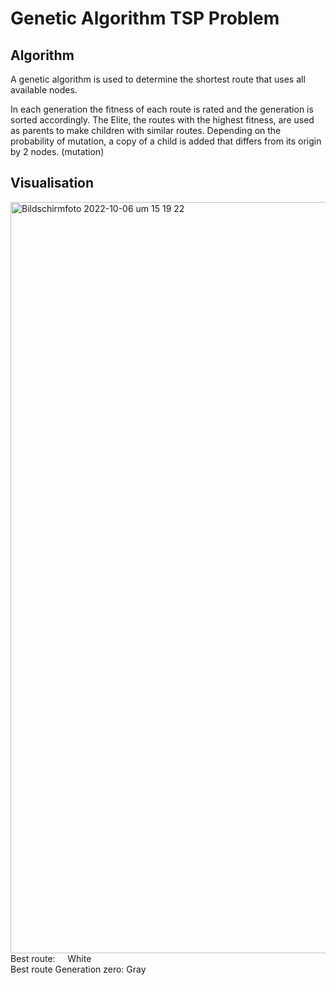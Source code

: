 # Genetic Algorithm TSP Problem

## Algorithm
A genetic algorithm is used to determine the shortest route that uses all available nodes.

In each generation the fitness of each route is rated and the generation is sorted accordingly.
The Elite, the routes with the highest fitness, are used as parents to make children with similar routes.
Depending on the probability of mutation, a copy of a child is added that differs from its origin by 2 nodes. (mutation)

## Visualisation
<img width="1202" alt="Bildschirmfoto 2022-10-06 um 15 19 22" src="https://user-images.githubusercontent.com/62705365/194323417-4f3f798b-f473-499b-b39b-207377430d90.png">
Best route: &nbsp; &nbsp; White </br>
Best route Generation zero:   Gray
